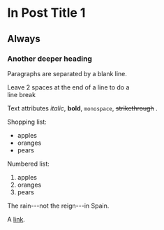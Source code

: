 In Post Title 1
==========================================

Always
-----------

### Another deeper heading

Paragraphs are separated
by a blank line.

Leave 2 spaces at the end of a line to do a  
line break

Text attributes *italic*, **bold**,
`monospace`, ~~strikethrough~~ .

Shopping list:

  * apples
  * oranges
  * pears

Numbered list:

  1. apples
  2. oranges
  3. pears

The rain---not the reign---in
Spain.

A [link](http://example.com).
